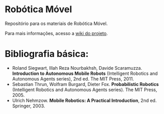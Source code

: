 # Robótica Móvel

Repositório para os materiais de Robótica Móvel.

Para mais informações, acesso a [wiki do projeto](https://gitlab.com/cursoseaulas/robotica-movel/-/wikis/home).


# Bibliografia básica:
- Roland Siegwart, Illah Reza Nourbakhsh, Davide Scaramuzza. **Introduction to Autonomous Mobile Robots** (Intelligent Robotics and Autonomous Agents series), 2nd ed. The MIT Press, 2011.
- Sebastian Thrun, Wolfram Burgard, Dieter Fox. **Probabilistic Robotics** (Intelligent Robotics and Autonomous Agents series). The MIT Press, 2005.
- Ulrich Nehmzow. **Mobile Robotics: A Practical Introduction**, 2nd ed. Springer, 2003.
